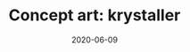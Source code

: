 ---
title: "Concept art: krystaller"
date: 2020-06-09
span: 2h
categories: Svart Hvit
tags:
    - sci fi
    - fantasi
span: 2h
---